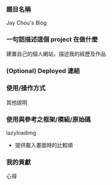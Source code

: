 ### 題目名稱

Jay Chou's Blog

### 一句話描述這個 project 在做什麼

建置自己的個人網站，描述我的經歷及作品

### (Optional) Deployed 連結

### 使用/操作方式

其他說明

### 使用與參考之框架/模組/原始碼

lazyloadimg

- 提供載入畫面時的比較順

### 我的貢獻

心得